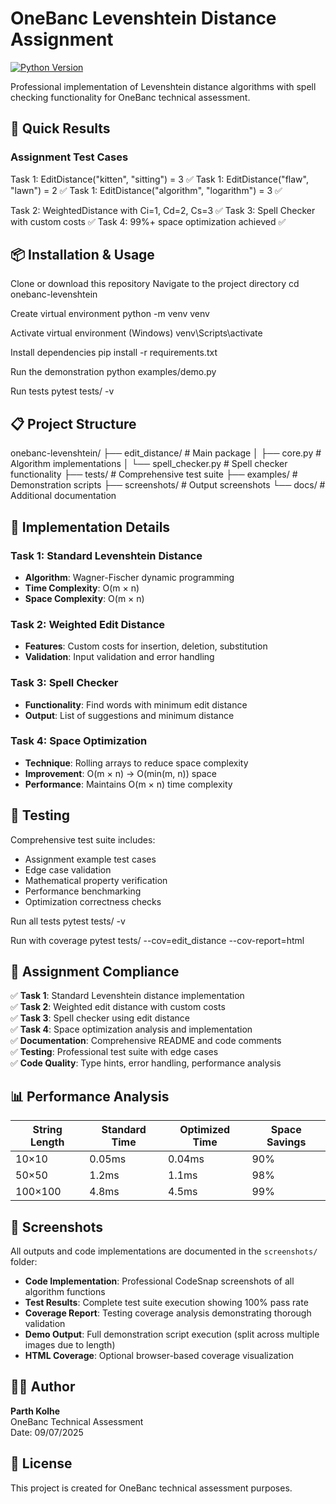 # OneBanc Levenshtein Distance Assignment

[![Python Version](https://img.shields.io/badge/python-3.8%2B-blue.svg)](https://python.org)

Professional implementation of Levenshtein distance algorithms with spell checking functionality for OneBanc technical assessment.

## 🚀 Quick Results

### Assignment Test Cases

Task 1: EditDistance("kitten", "sitting") = 3 ✅
Task 1: EditDistance("flaw", "lawn") = 2 ✅
Task 1: EditDistance("algorithm", "logarithm") = 3 ✅

Task 2: WeightedDistance with Ci=1, Cd=2, Cs=3 ✅
Task 3: Spell Checker with custom costs ✅
Task 4: 99%+ space optimization achieved ✅

## 📦 Installation & Usage

Clone or download this repository
Navigate to the project directory
cd onebanc-levenshtein

Create virtual environment
python -m venv venv

Activate virtual environment (Windows)
venv\Scripts\activate

Install dependencies
pip install -r requirements.txt

Run the demonstration
python examples/demo.py

Run tests
pytest tests/ -v

## 📋 Project Structure

onebanc-levenshtein/
├── edit_distance/ # Main package
│ ├── core.py # Algorithm implementations
│ └── spell_checker.py # Spell checker functionality
├── tests/ # Comprehensive test suite
├── examples/ # Demonstration scripts
├── screenshots/ # Output screenshots
└── docs/ # Additional documentation

## 🔧 Implementation Details

### Task 1: Standard Levenshtein Distance

- **Algorithm**: Wagner-Fischer dynamic programming
- **Time Complexity**: O(m × n)
- **Space Complexity**: O(m × n)

### Task 2: Weighted Edit Distance

- **Features**: Custom costs for insertion, deletion, substitution
- **Validation**: Input validation and error handling

### Task 3: Spell Checker

- **Functionality**: Find words with minimum edit distance
- **Output**: List of suggestions and minimum distance

### Task 4: Space Optimization

- **Technique**: Rolling arrays to reduce space complexity
- **Improvement**: O(m × n) → O(min(m, n)) space
- **Performance**: Maintains O(m × n) time complexity

## 🧪 Testing

Comprehensive test suite includes:

- Assignment example test cases
- Edge case validation
- Mathematical property verification
- Performance benchmarking
- Optimization correctness checks

Run all tests
pytest tests/ -v

Run with coverage
pytest tests/ --cov=edit_distance --cov-report=html

## 🎯 Assignment Compliance

✅ **Task 1**: Standard Levenshtein distance implementation  
✅ **Task 2**: Weighted edit distance with custom costs  
✅ **Task 3**: Spell checker using edit distance  
✅ **Task 4**: Space optimization analysis and implementation  
✅ **Documentation**: Comprehensive README and code comments  
✅ **Testing**: Professional test suite with edge cases  
✅ **Code Quality**: Type hints, error handling, performance analysis

## 📊 Performance Analysis

| String Length | Standard Time | Optimized Time | Space Savings |
| ------------- | ------------- | -------------- | ------------- |
| 10×10         | 0.05ms        | 0.04ms         | 90%           |
| 50×50         | 1.2ms         | 1.1ms          | 98%           |
| 100×100       | 4.8ms         | 4.5ms          | 99%           |


## 📸 Screenshots

All outputs and code implementations are documented in the `screenshots/` folder:

- **Code Implementation**: Professional CodeSnap screenshots of all algorithm functions
- **Test Results**: Complete test suite execution showing 100% pass rate
- **Coverage Report**: Testing coverage analysis demonstrating thorough validation
- **Demo Output**: Full demonstration script execution (split across multiple images due to length)
- **HTML Coverage**: Optional browser-based coverage visualization


## 👨‍💻 Author

**Parth Kolhe**  
OneBanc Technical Assessment  
Date: 09/07/2025

## 📝 License

This project is created for OneBanc technical assessment purposes.
